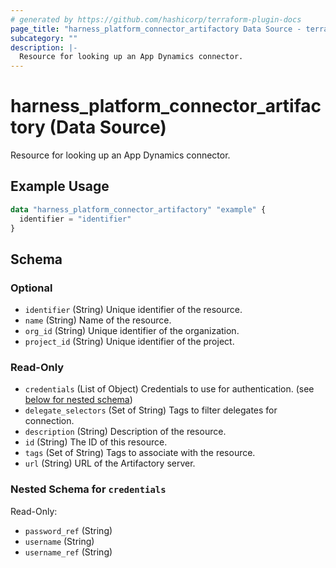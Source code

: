 ```yaml
---
# generated by https://github.com/hashicorp/terraform-plugin-docs
page_title: "harness_platform_connector_artifactory Data Source - terraform-provider-harness"
subcategory: ""
description: |-
  Resource for looking up an App Dynamics connector.
---
```


# harness_platform_connector_artifactory (Data Source)

Resource for looking up an App Dynamics connector.

## Example Usage

```terraform
data "harness_platform_connector_artifactory" "example" {
  identifier = "identifier"
}
```

<!-- schema generated by tfplugindocs -->
## Schema

### Optional

- `identifier` (String) Unique identifier of the resource.
- `name` (String) Name of the resource.
- `org_id` (String) Unique identifier of the organization.
- `project_id` (String) Unique identifier of the project.

### Read-Only

- `credentials` (List of Object) Credentials to use for authentication. (see [below for nested schema](#nestedatt--credentials))
- `delegate_selectors` (Set of String) Tags to filter delegates for connection.
- `description` (String) Description of the resource.
- `id` (String) The ID of this resource.
- `tags` (Set of String) Tags to associate with the resource.
- `url` (String) URL of the Artifactory server.

<a id="nestedatt--credentials"></a>
### Nested Schema for `credentials`

Read-Only:

- `password_ref` (String)
- `username` (String)
- `username_ref` (String)
